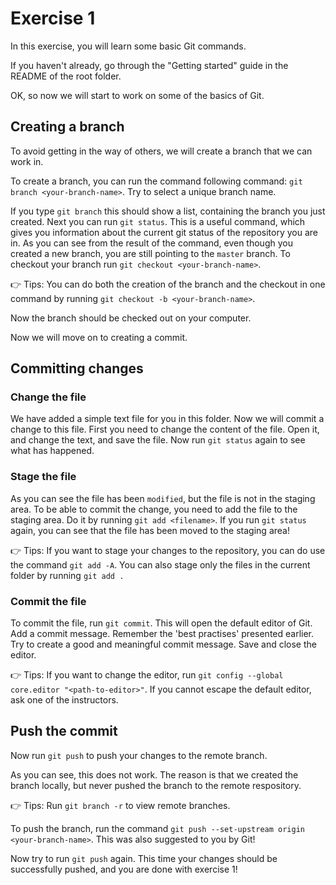# Exercise 1

In this exercise, you will learn some basic Git commands.

If you haven't already, go through the "Getting started" guide in the README of the root folder.

OK, so now we will start to work on some of the basics of Git.

## Creating a branch

To avoid getting in the way of others, we will create a branch that we can work in.

To create a branch, you can run the command following command:
`git branch <your-branch-name>`. Try to select a unique branch name.

If you type `git branch` this should show a list, containing the branch you just created.
Next you can run `git status`. This is a useful command, which gives you information about the current git status of the repository you are in.
As you can see from the result of the command, even though you created a new branch, you are still pointing to the `master` branch.
To checkout your branch run `git checkout <your-branch-name>`.

👉 Tips: You can do both the creation of the branch and the checkout in one command by running `git checkout -b <your-branch-name>`.

Now the branch should be checked out on your computer.

Now we will move on to creating a commit.

## Committing changes

### Change the file

We have added a simple text file for you in this folder. Now we will commit a change to this file.
First you need to change the content of the file. Open it, and change the text, and save the file.
Now run `git status` again to see what has happened.

### Stage the file

As you can see the file has been `modified`, but the file
is not in the staging area. To be able to commit the change, you need to add the file to the staging area.
Do it by running `git add <filename>`. If you run `git status` again, you can see that the file has been moved to the staging area!

👉 Tips: If you want to stage your changes to the repository, you can do use the command `git add -A`. You can also stage only the files in the current folder by running `git add .`

### Commit the file

To commit the file, run `git commit`. This will open the default editor of Git. Add a commit message. Remember the 'best practises' presented earlier. Try to create a good and meaningful commit message. Save and close the editor.

👉 Tips: If you want to change the editor, run `git config --global core.editor "<path-to-editor>"`. If you cannot escape the default editor, ask one of the instructors.

## Push the commit

Now run `git push` to push your changes to the remote branch.

As you can see, this does not work. The reason is that we created the branch locally, but never pushed the branch to the remote respository.

👉 Tips: Run `git branch -r` to view remote branches.

To push the branch, run the command `git push --set-upstream origin <your-branch-name>`. This was also suggested to you by Git!



Now try to run `git push` again. This time your changes should be successfully pushed, and you are done with exercise 1!
